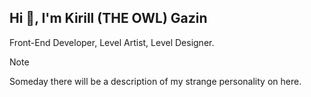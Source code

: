 ## Hi 👋, I'm Kirill (THE OWL) Gazin
Front-End Developer, Level Artist, Level Designer.

> [!NOTE]
> Someday there will be a description of my strange personality on here.
<!--
**redesaile/redesaile** is a ✨ _special_ ✨ repository because its `README.md` (this file) appears on your GitHub profile.

Here are some ideas to get you started:

- 🔭 I’m currently working on ...
- 🌱 I’m currently learning ...
- 👯 I’m looking to collaborate on ...
- 🤔 I’m looking for help with ...
- 💬 Ask me about ...
- 📫 How to reach me: ...
- 😄 Pronouns: ...
- ⚡ Fun fact: ...
-->
